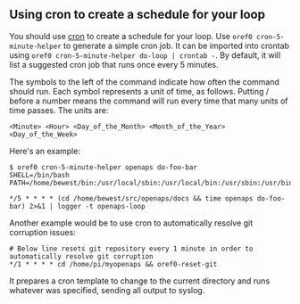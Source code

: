 ## Using cron to create a schedule for your loop

You should use [cron](http://bit.ly/1QpJFk1) to create a schedule for your loop.
Use `oref0 cron-5-minute-helper` to generate a simple cron job. It can be
imported into crontab using `oref0 cron-5-minute-helper do-loop | crontab -`. By
default, it will list a suggested cron job that runs once every 5 minutes.

The symbols to the left of the command indicate how often the command should
run. Each symbol represents a unit of time, as follows. Putting / before a
number means the command will run every time that many units of time passes. The
units are:
```
<Minute> <Hour> <Day_of_the_Month> <Month_of_the_Year> <Day_of_the_Week>
```

Here's an example:

```
$ oref0 cron-5-minute-helper openaps do-foo-bar
SHELL=/bin/bash
PATH=/home/bewest/bin:/usr/local/sbin:/usr/local/bin:/usr/sbin:/usr/bin:/sbin:/bin:/usr/games:/usr/local/games:/home/bewest/.cabal/bin:/home/bewest/.cabal/bin

*/5 * * * * (cd /home/bewest/src/openaps/docs && time openaps do-foo-bar) 2>&1 | logger -t openaps-loop

```

Another example would be to use cron to automatically resolve git corruption issues:

```
# Below line resets git repository every 1 minute in order to automatically resolve git corruption
*/1 * * * * cd /home/pi/myopenaps && oref0-reset-git  

```

It prepares a cron template to change to the current directory and runs
whatever was specified, sending all output to syslog.
